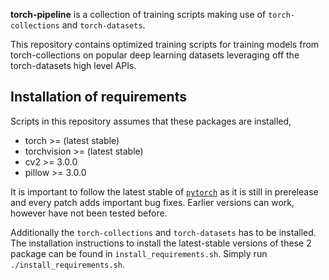
**torch-pipeline** is a collection of training scripts making use of `torch-collections` and `torch-datasets`.

This repository contains optimized training scripts for training models from torch-collections on popular deep learning datasets leveraging off the torch-datasets high level APIs.

## Installation of requirements

Scripts in this repository assumes that these packages are installed,

* torch >= (latest stable)
* torchvision >= (latest stable)
* cv2 >= 3.0.0
* pillow >= 3.0.0

It is important to follow the latest stable of [`pytorch`](https://pytorch.org/) as it is still in prerelease and every patch adds important bug fixes.
Earlier versions can work, however have not been tested before.

Additionally the `torch-collections` and `torch-datasets` has to be installed. The installation instructions to install the latest-stable versions of these 2 package can be found in `install_requirements.sh`. Simply run `./install_requirements.sh`.

